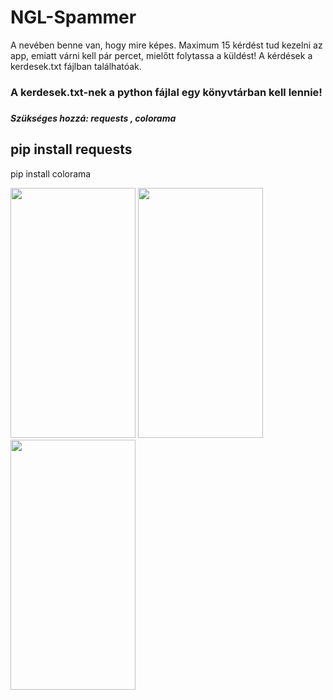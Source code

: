 # NGL-Spammer

A nevében benne van, hogy mire képes. Maximum 15 kérdést tud kezelni az app, emiatt várni kell pár percet, mielőtt folytassa a küldést!
A kérdések a kerdesek.txt fájlban találhatóak.
<h3>A kerdesek.txt-nek a python fájlal egy könyvtárban kell lennie!<h3>
  
<h5>Szükséges hozzá: requests , colorama<h5>
<h2>pip install requests</h2>
pip install colorama

<img src="https://user-images.githubusercontent.com/78733248/200415667-822a3a31-e718-4453-a447-2055ef017f11.jpg" width="200" height="400" /> <img src="https://user-images.githubusercontent.com/78733248/200415666-dd24327a-c3cc-40c2-93d0-5fcdd6f44488.jpg" width="200" height="400" /> <img src="https://user-images.githubusercontent.com/78733248/200415663-1fd5f977-69f7-49fe-8489-4b9ed30c0530.jpg" width="200" height="400" />
